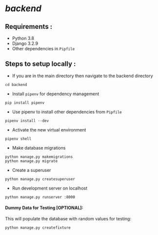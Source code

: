 # *backend*

## Requirements :
- Python 3.8
- Django 3.2.9
- Other dependencies in `Pipfile`

## Steps to setup locally :
- If you are in the main directory then navigate to the backend directory
```
cd backend
```
- Install `pipenv` for dependency management
```
pip install pipenv
```
- Use pipenv to install other dependencies from `Pipfile`
```
pipenv install --dev
```
- Activate the new virtual environment
```
pipenv shell
```
- Make database migrations
```
python manage.py makemigrations
python manage.py migrate
```
- Create a superuser
```
python manage.py createsuperuser
```
- Run development server on localhost
```
python manage.py runserver :8000
```
#### Dummy Data for Testing [OPTIONAL]:

This will populate the database with random values for testing:

```
python manage.py createfixture
```
